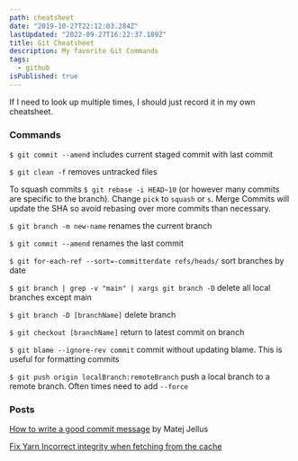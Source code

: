 ```yaml
---
path: cheatsheet
date: "2019-10-27T22:12:03.284Z"
lastUpdated: "2022-09-27T16:22:37.189Z"
title: Git Cheatsheet
description: My favorite Git Commands
tags:
  - github
isPublished: true
---
```


If I need to look up multiple times, I should just record it in my own cheatsheet.

### Commands

`$ git commit --amend` includes current staged commit with last commit

`$ git clean -f` removes untracked files

To squash commits `$ git rebase -i HEAD~10` (or however many commits are specific to the branch). Change `pick` to `squash` or `s`. Merge Commits will update the SHA so avoid rebasing over more commits than necessary.

`$ git branch -m new-name` renames the current branch

`$ git commit --amend` renames the last commit

`$ git for-each-ref --sort=-committerdate refs/heads/` sort branches by date

`$ git branch | grep -v "main" | xargs git branch -D` delete all local branches except main

`$ git branch -D [branchName]` delete branch

`$ git checkout [branchName]` return to latest commit on branch

`$ git blame --ignore-rev commit` commit without updating blame. This is useful for formatting commits

`$ git push origin localBranch:remoteBranch` push a local branch to a remote branch. Often times need to add `--force`

### Posts

[How to write a good commit message](https://juffalow.com/other/write-good-git-commit-message) by Matej Jellus

[﻿Fix Yarn Incorrect integrity when fetching from the cache](https://marcusmth.com/solve-yarn-incorrect-integrity-when-fetching-from-the-cache/)
